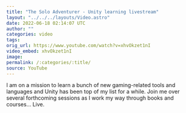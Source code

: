 ```yaml
---
title: "The Solo Adventurer - Unity learning livestream"
layout: "../../../layouts/Video.astro"
date: 2022-06-18 02:14:07 UTC
author: ""
categories: video
tags: 
orig_url: https://www.youtube.com/watch?v=xhvOkzet1nI
video_embed: xhvOkzet1nI
image:
permalink: /:categories/:title/
source: YouTube
---
```

I am on a mission to learn a bunch of new gaming-related tools and languages and Unity has been top of my list for a while. Join me over several forthcoming sessions as I work my way through books and courses… Live.